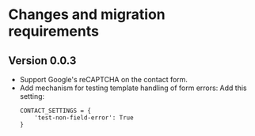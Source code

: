 # Changes and migration requirements

## Version 0.0.3

* Support Google's reCAPTCHA on the contact form.
* Add mechanism for testing template handling of form errors:  Add this setting:
    ```
    CONTACT_SETTINGS = {
        'test-non-field-error': True
    }
    ```
